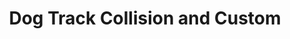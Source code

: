 ---
title: "Dog Track Collision and Custom"
url: /toledo/dog-track-collision-and-custom/
shop: car repair
---